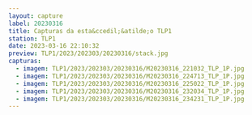 ```yaml
---
layout: capture
label: 20230316
title: Capturas da esta&ccedil;&atilde;o TLP1
station: TLP1
date: 2023-03-16 22:10:32
preview: TLP1/2023/202303/20230316/stack.jpg
capturas:
  - imagem: TLP1/2023/202303/20230316/M20230316_221032_TLP_1P.jpg
  - imagem: TLP1/2023/202303/20230316/M20230316_224713_TLP_1P.jpg
  - imagem: TLP1/2023/202303/20230316/M20230316_225022_TLP_1P.jpg
  - imagem: TLP1/2023/202303/20230316/M20230316_232034_TLP_1P.jpg
  - imagem: TLP1/2023/202303/20230316/M20230316_234231_TLP_1P.jpg
---
```

